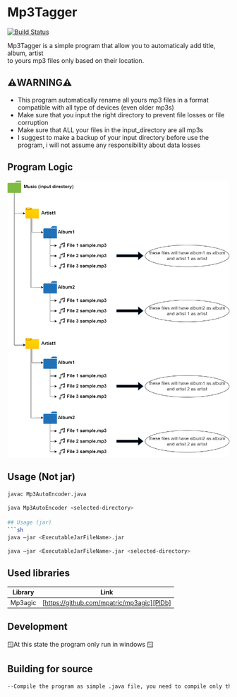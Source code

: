 # Mp3Tagger
[![Build Status](https://travis-ci.org/joemccann/dillinger.svg?branch=master)](https://travis-ci.org/joemccann/dillinger)

Mp3Tagger is a simple program that allow you to automaticaly add title, album, artist \
to yours mp3 files only based on their location.

## ⚠️WARNING⚠️

- This program automatically rename all yours mp3 files in a format compatible with all type of devices (even older mp3s)
- Make sure that you input the right directory to prevent file losses or file corruption
- Make sure that ALL your files in the input_directory are all mp3s
- I suggest to make a backup of your input directory before use the program, i will not assume any responsibility about data losses

## Program Logic
![alt text](https://github.com/Edo-256/Mp3Tagger/blob/main/diagram/graph.png)

## Usage (Not jar)
```sh
javac Mp3AutoEncoder.java
```
```sh
java Mp3AutoEncoder <selected-directory>

## Usage (jar)
```sh
java –jar <ExecutableJarFileName>.jar
```
```sh
java –jar <ExecutableJarFileName>.jar <selected-directory>
```

## Used libraries

| Library | Link |
| ------ | ------ |
| Mp3agic | [https://github.com/mpatric/mp3agic][PlDb] |

## Development

🪟At this state the program only run in windows 🪟


## Building for source
```sh
--Compile the program as simple .java file, you need to compile only the .java in the main folder
```
